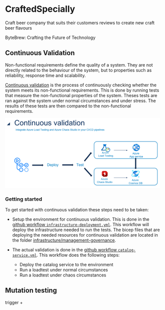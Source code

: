 # CraftedSpecially
Craft beer company that suits their customers reviews to create new craft beer flavours

ByteBrew: Crafting the Future of Technology

## Continuous Validation
Non-functional requirements define the quality of a system. They are not directly related to the behaviour of the system, but to properties such as reliability, response time and scalability.

[Continuous validation](https://learn.microsoft.com/en-us/azure/well-architected/mission-critical/mission-critical-deployment-testing#continuous-validation-and-testing) is the process of continuously checking whether the system meets its non-functional requirements. This is done by running tests that measure the non-functional properties of the system. Theses tests are ran against the system under normal circumstances and under stress. The results of these tests are then compared to the non-functional requirements.

![Continuous validation](./Docs/Images/ContinuousValidation.png)

### Getting started
To get started with continuous validation these steps need to be taken:
- Setup the environment for continuous validation. This is done in the [github workflow `infrastructure-deployment.yml`](./.github/workflows/infrastructure-deployment.yml). This workflow will deploy the infrastructure needed to run the tests. The bicep files that are deploying the needed resources for continuous validation are located in the folder [infrastructure/management-governance](./Infrastructure/management-governance/continuous-validation/).

- The actual validation is done in the [github workflow `catalog-service.yml`](./.github/workflows/catalog-service.yml). This workflow does the following steps:
    - Deploy the catalog service to the environment
    - Run a loadtest under normal circumstances
    - Run a loadtest under chaos circumstances

## Mutation testing
trigger +